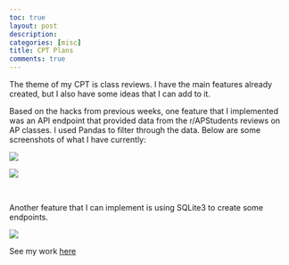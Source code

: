 ```yaml
---
toc: true
layout: post
description: 
categories: [misc]
title: CPT Plans
comments: true
---
```


The theme of my CPT is class reviews. I have the main features already created, but I also have some ideas that I can add to it. 

Based on the hacks from previous weeks, one feature that I implemented was an API endpoint that provided data from the r/APStudents reviews on AP classes. I used Pandas to filter through the data. Below are some screenshots of what I have currently:

![]({{site.baseurl}}/images/CSP/CSP-w26-CPT_Plan-dataInfo.jpg)

![]({{site.baseurl}}/images/CSP/CSP-w26-CPT_Plan-API_Endpoint.jpg)

<br>

Another feature that I can implement is using SQLite3 to create some endpoints. 

![]({{site.baseurl}}/images/CSP/CSP-w25-class-unit2_4b-cptHack.jpg)

See my work [here](https://lwu1822.github.io/fastpages/2023/03/25/CSP-w25-class-unit2_4b.html#CPT-Work)
